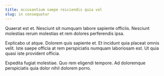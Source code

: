 ```yaml
---
title: accusantium saepe reiciendis quia vel
slug: in consequatur
---
```


Quaerat est et. Nesciunt sit numquam labore sapiente officiis. Nesciunt molestias rerum molestias et rem dolores perferendis ipsa.

Explicabo ut atque. Dolorem quis sapiente et. Et incidunt quia placeat omnis velit. Iste saepe officia at rem perspiciatis numquam laboriosam est. Ut quia quasi iste provident officia.

Expedita fugiat molestiae. Quo rem eligendi tempore. Ad doloremque perspiciatis quia dolor nihil dolorem porro.
